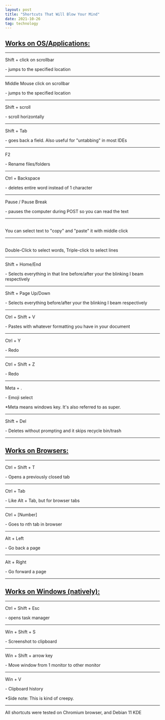 ```yaml
---
layout: post
title: "Shortcuts That Will Blow Your Mind"
date: 2021-10-26
tag: technology
---
```


<div id=title>
<h2><u>Works on OS/Applications:</u></h2>
</div>
<hr class = "main">
<a>Shift + click on scrollbar</a> 
<p>- jumps to the specified location</p>
<hr class = "main">
<a>Middle Mouse click on scrollbar</a> 
<p>- jumps to the specified location</p>
<hr class = "main">
<a>Shift + scroll</a> 
<p>- scroll horizontally</p>
<hr class = "main">
<a>Shift + Tab</a> 
<p>- goes back a field. Also useful for "untabbing" in most IDEs
<hr class = "main">
<a>F2</a> 
<p>- Rename files/folders</p>
<hr class = "main">
<a>Ctrl + Backspace</a> 
<p>- deletes entire word instead of 1 character</p>
<hr class = "main">
<a>Pause / Pause Break</a> 
<p>- pauses the computer during POST so you can read the text</p>
<hr class = "main">
<br>
<a>You can select text to "copy" and "paste" it with middle click</a>
<br>
<hr class = "main">
<br>
<a>Double-Click to select words, Triple-click to select lines</a>
<br>
<hr class = "main">
<a>Shift + Home/End</a>
<p>- Selects everything in that line before/after your the blinking I beam respectively</p>
<hr class = "main">
<a>Shift + Page Up/Down</a>
<p>- Selects everything before/after your the blinking I beam respectively</p>
<hr class = "main">
<a>Ctrl + Shift + V</a>
<p>- Pastes with whatever formatting you have in your document</p>
<hr class = "main">
<a>Ctrl + Y</a>
<p>- Redo</p>
<hr class = "main">
<a>Ctrl + Shift + Z </a>
<p>- Redo</p>
<hr class = "main">
<a>Meta + .</a>
<p> - Emoji select</p>
<p>*Meta means windows key. It's also referred to as super.</p>
<hr class = "main">
<a>Shift + Del </a>
<p>- Deletes without prompting and it skips recycle bin/trash</p>
<hr class = "main">


<div id=title>
<h2><u>Works on Browsers:</u></h2>
</div>
<hr class = "main">
<a>Ctrl + Shift + T </a>
<p>- Opens a previously closed tab</p>
<hr class = "main">
<a>Ctrl + Tab </a>
<p>- Like Alt + Tab, but for browser tabs</p>
<hr class = "main">
<a>Ctrl + [Number] </a>
<p>- Goes to nth tab in browser</p>
<hr class = "main">
<a>Alt + Left</a>
<p>- Go back a page</p>
<hr class = "main">
<a>Alt + Right</a>
<p>- Go forward a page</p>
<hr class = "main">

<div id=title>
<h2><u>Works on Windows (natively):</u></h2>
</div>
<hr class = "main">
<a>Ctrl + Shift + Esc</a>
<p> - opens task manager</p>
<hr class = "main">
<a>Win + Shift + S </a>
<p>-  Screenshot to clipboard</p>
<hr class = "main">
<a>Win + Shift + arrow key </a>
<p>- Move window from 1 monitor to other monitor</p>
<hr class = "main">
<a>Win + V </a>
<p>- Clipboard history</p>
<p>    *Side note: This is kind of creepy.</p>
<hr class = "main">
<p>All shortcuts were tested on Chromium browser, and Debian 11 KDE<p>